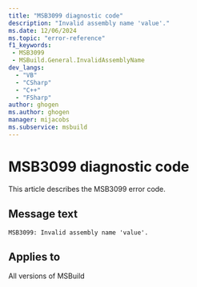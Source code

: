 ```yaml
---
title: "MSB3099 diagnostic code"
description: "Invalid assembly name 'value'."
ms.date: 12/06/2024
ms.topic: "error-reference"
f1_keywords:
 - MSB3099
 - MSBuild.General.InvalidAssemblyName
dev_langs:
  - "VB"
  - "CSharp"
  - "C++"
  - "FSharp"
author: ghogen
ms.author: ghogen
manager: mijacobs
ms.subservice: msbuild
---
```


# MSB3099 diagnostic code

<!-- :::ErrorDefinitionDescription::: -->
<!-- :::editable-content name="introDescription"::: -->
This article describes the MSB3099 error code.
<!-- :::editable-content-end::: -->

## Message text

`MSB3099: Invalid assembly name 'value'.`

<!-- :::editable-content name="postOutputDescription"::: -->
<!--
{StrBegin="MSB3099: "}UE: This message is shown when RegisterAssembly or UnregisterAssembly is passed an assembly with an invalid filename. "{0}" is the name of the file, and "{1}" is a message explaining the problem. LOCALIZATION: "{1}" is a localized message.
-->
<!-- :::editable-content-end::: -->
<!-- :::ErrorDefinitionDescription-end::: -->

## Applies to

All versions of MSBuild
